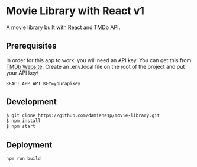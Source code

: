 # Movie Library with React v1

A movie library built with React and TMDb API.

## Prerequisites

In order for this app to work, you will need an API key. You can get this from [TMDb Website](https://developers.themoviedb.org/3/getting-started/introduction).
Create an .env.local file on the root of the project and put your API key/

```
REACT_APP_API_KEY=yourapikey
```

## Development

```bash
$ git clone https://github.com/damienesp/movie-library.git
$ npm install
$ npm start
```

## Deployment

```
npm run build
```
